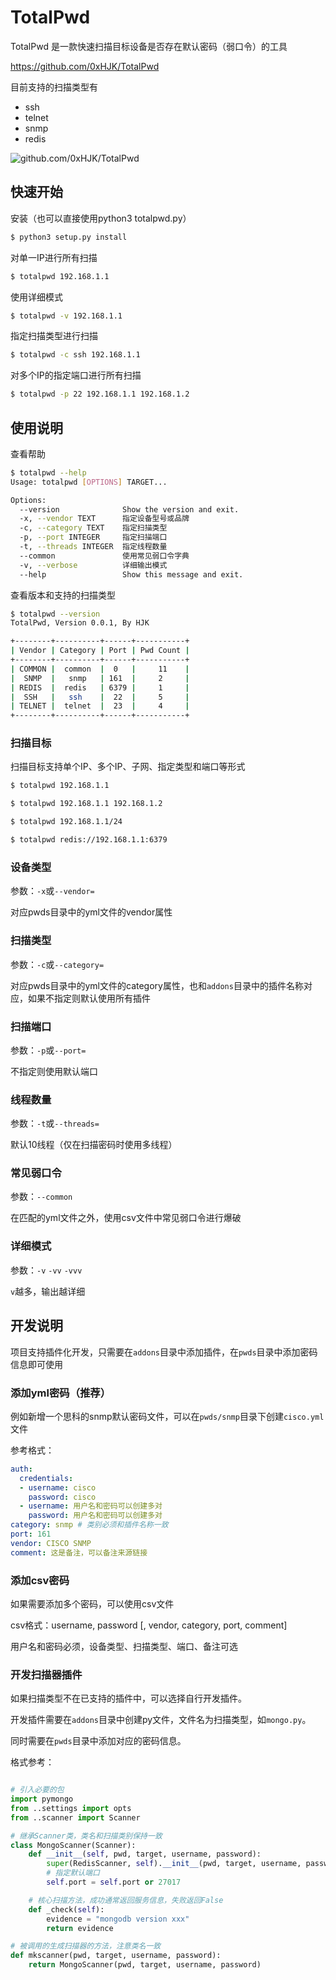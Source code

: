 # TotalPwd

TotalPwd 是一款快速扫描目标设备是否存在默认密码（弱口令）的工具

<https://github.com/0xHJK/TotalPwd>

目前支持的扫描类型有
- ssh
- telnet
- snmp
- redis

![github.com/0xHJK/TotalPwd](https://github.com/0xHJK/TotalPwd/blob/master/docs/totalpwd.png)

## 快速开始

安装（也可以直接使用python3 totalpwd.py）
```bash
$ python3 setup.py install
```

对单一IP进行所有扫描
```bash
$ totalpwd 192.168.1.1
```

使用详细模式
```bash
$ totalpwd -v 192.168.1.1
```

指定扫描类型进行扫描
```bash
$ totalpwd -c ssh 192.168.1.1
```

对多个IP的指定端口进行所有扫描
```bash
$ totalpwd -p 22 192.168.1.1 192.168.1.2
```

## 使用说明

查看帮助

```bash
$ totalpwd --help
Usage: totalpwd [OPTIONS] TARGET...

Options:
  --version              Show the version and exit.
  -x, --vendor TEXT      指定设备型号或品牌
  -c, --category TEXT    指定扫描类型
  -p, --port INTEGER     指定扫描端口
  -t, --threads INTEGER  指定线程数量
  --common               使用常见弱口令字典
  -v, --verbose          详细输出模式
  --help                 Show this message and exit.
```

查看版本和支持的扫描类型

```bash
$ totalpwd --version
TotalPwd, Version 0.0.1, By HJK

+--------+----------+------+-----------+
| Vendor | Category | Port | Pwd Count |
+--------+----------+------+-----------+
| COMMON |  common  |  0   |     11    |
|  SNMP  |   snmp   | 161  |     2     |
| REDIS  |  redis   | 6379 |     1     |
|  SSH   |   ssh    |  22  |     5     |
| TELNET |  telnet  |  23  |     4     |
+--------+----------+------+-----------+
```

### 扫描目标

扫描目标支持单个IP、多个IP、子网、指定类型和端口等形式
```bash
$ totalpwd 192.168.1.1

$ totalpwd 192.168.1.1 192.168.1.2

$ totalpwd 192.168.1.1/24

$ totalpwd redis://192.168.1.1:6379
```

### 设备类型

参数：`-x`或`--vendor=`

对应pwds目录中的yml文件的vendor属性

### 扫描类型

参数：`-c`或`--category=`

对应pwds目录中的yml文件的category属性，也和`addons`目录中的插件名称对应，如果不指定则默认使用所有插件

### 扫描端口

参数：`-p`或`--port=`

不指定则使用默认端口

### 线程数量

参数：`-t`或`--threads=`

默认10线程（仅在扫描密码时使用多线程）

### 常见弱口令

参数：`--common`

在匹配的yml文件之外，使用csv文件中常见弱口令进行爆破

### 详细模式

参数：`-v` `-vv` `-vvv`

`v`越多，输出越详细


## 开发说明

项目支持插件化开发，只需要在`addons`目录中添加插件，在`pwds`目录中添加密码信息即可使用

### 添加yml密码（推荐）

例如新增一个思科的snmp默认密码文件，可以在`pwds/snmp`目录下创建`cisco.yml`文件

参考格式：

```yml
auth:
  credentials:
  - username: cisco
    password: cisco
  - username: 用户名和密码可以创建多对
    password: 用户名和密码可以创建多对
category: snmp # 类别必须和插件名称一致
port: 161
vendor: CISCO SNMP
comment: 这是备注，可以备注来源链接
```

### 添加csv密码

如果需要添加多个密码，可以使用csv文件

csv格式：username, password [, vendor, category, port, comment]

用户名和密码必须，设备类型、扫描类型、端口、备注可选

### 开发扫描器插件

如果扫描类型不在已支持的插件中，可以选择自行开发插件。

开发插件需要在`addons`目录中创建py文件，文件名为扫描类型，如`mongo.py`。

同时需要在`pwds`目录中添加对应的密码信息。

格式参考：
```python

# 引入必要的包
import pymongo
from ..settings import opts
from ..scanner import Scanner

# 继承Scanner类，类名和扫描类别保持一致
class MongoScanner(Scanner):
    def __init__(self, pwd, target, username, password):
        super(RedisScanner, self).__init__(pwd, target, username, password)
        # 指定默认端口
        self.port = self.port or 27017

    # 核心扫描方法，成功通常返回服务信息，失败返回False
    def _check(self):
        evidence = "mongodb version xxx"
        return evidence

# 被调用的生成扫描器的方法，注意类名一致
def mkscanner(pwd, target, username, password):
    return MongoScanner(pwd, target, username, password)

```